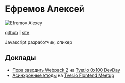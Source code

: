 # Ефремов Алексей

![Efremov Alexey](https://lexich.github.io/static/img/avatar-p-face.jpg)

[github](https://github.com/lexich) | [site](https://lexich.github.io/)

Javascript разработчик, спикер

## Доклады

<!-- markdownlint-disable -->
- [Пора заводить Webpack 2](https://lexich.github.io/webpack2-presentation/) на [Tver.io 0x100 DevDay](https://www.meetup.com/ru-RU/tverio/events/254375421/)
- [Асинхронные этюды](https://lexich.github.io/async-etuds/#/) на [Tver.io Frontend Meetup](http://tver.io/meetup/meetup-1-2017)
<!-- markdownlint-enable -->
